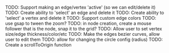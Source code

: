 TODO: Support making an edge/vertex 'active' (so we can edit/delete it)
TODO: Create ability to 'select' an edge and delete it
TODO: Create ability to 'select' a vertex and delete it
TODO: Support custom edge colors
TODO: use gsap to tween the zoom?
TODO: in node creation, create a mouse follower that is the node, snap it to the grid?
TODO: Allow user to set vertex size/edge thickness/color/etc
TODO: Make the edges bezier curves, allow user to edit them
TODO: allow for changing the circle config (radius)
TODO: Create a scrollToOrigin function
